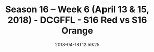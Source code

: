 ---
title: Season 16 – Week 6 (April 13 & 15, 2018) - DCGFFL - S16 Red vs S16 Orange
teams-score:
- team: _teams/s16-red.md
  score: 37
- team: _teams/s16-orange.md
  score: 13
mvp: ''
game-ball: ''
sportsperson: ''
season: 16
week: 6
date: '2018-04-18T12:59:25'
pageid: season-16-week-6-april-13-15-2018-6364-vs-6354
---